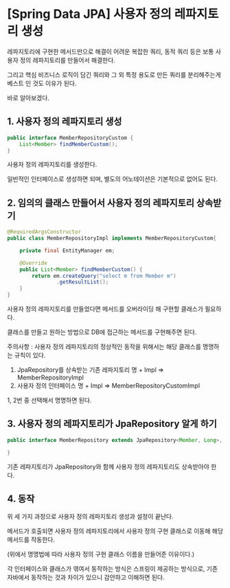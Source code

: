 # [Spring Data JPA] 사용자 정의 레파지토리 생성

레파지토리에 구현한 메서드만으로 해결이 어려운 복잡한 쿼리, 동적 쿼리 등은 보통 사용자 정의 레파지토리를 만들어서 해결한다.

그리고 핵심 비즈니스 로직이 담긴 쿼리와 그 외 특정 용도로 만든 쿼리를 분리해주는게 베스트 인 것도 이유가 된다.

바로 알아보겠다.

## 1. 사용자 정의 레파지토리 생성
```java
public interface MemberRepositoryCustom {
    List<Member> findMemberCustom();
}
```
사용자 정의 레파지토리를 생성한다.

일반적인 인터페이스로 생성하면 되며, 별도의 어노테이션은 기본적으로 없어도 된다.


## 2. 임의의 클래스 만들어서 사용자 정의 레파지토리 상속받기
```java
@RequiredArgsConstructor
public class MemberRepositoryImpl implements MemberRepositoryCustom{

    private final EntityManager em;

    @Override
    public List<Member> findMemberCustom() {
        return em.createQuery("select m from Member m")
                .getResultList();
    }
}
```
사용자 정의 레파지토리를 만들었다면 메서드를 오버라이딩 해 구현할 클래스가 필요하다.

클래스를 만들고 원하는 방법으로 DB에 접근하는 메서드를 구현해주면 된다.

주의사항 : 사용자 정의 레파지토리의 정상적인 동작을 위해서는 해당 클래스를 명명하는 규칙이 있다.
1. JpaRepository를 상속받는 기존 레파지토리 명 + Impl => MemberRepositoryImpl
2. 사용자 정의 인터페이스 명 + Impl => MemberRepositoryCustomImpl

1, 2번 중 선택해서 명명하면 된다.
 

## 3. 사용자 정의 레파지토리가 JpaRepository 알게 하기
```java
public interface MemberRepository extends JpaRepository<Member, Long>, MemberRepositoryCustom {

}
```
기존 레파지토리가 JpaRepository와 함께 사용자 정의 레파지토리도 상속받아야 한다.

 
## 4. 동작
위 세 가지 과정으로 사용자 정의 레파지토리 생성과 설정이 끝난다.

메서드가 호출되면 사용자 정의 레파지토리에서 사용자 정의 구현 클래스로 이동해 해당 메서드를 작동한다.

(위에서 명명법에 따라 사용자 정의 구현 클래스 이름을 만들어준 이유이다.)

각 인터페이스와 클래스가 엮여서 동작하는 방식은 스프링이 제공하는 방식으로, 기존 자바에서 동작하는 것과 차이가 있으니 감안하고 이해하면 된다.